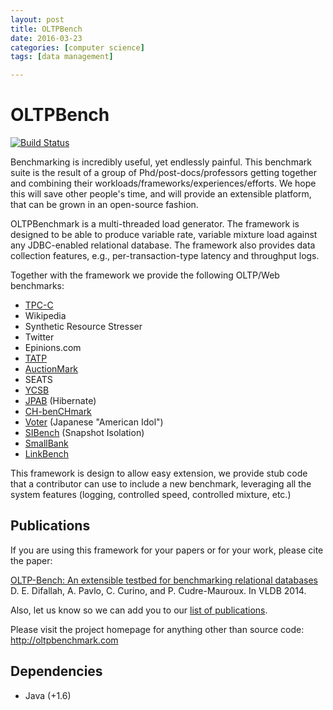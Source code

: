 ```yaml
---
layout: post
title: OLTPBench
date: 2016-03-23
categories: [computer science]
tags: [data management]

---
```


# OLTPBench

[![Build Status](https://travis-ci.org/oltpbenchmark/oltpbench.png)](https://travis-ci.org/oltpbenchmark/oltpbench)

Benchmarking is incredibly useful, yet endlessly painful. This benchmark suite is the result of a group of
Phd/post-docs/professors getting together and combining their workloads/frameworks/experiences/efforts. We hope this
will save other people's time, and will provide an extensible platform, that can be grown in an open-source fashion. 

OLTPBenchmark is a multi-threaded load generator. The framework is designed to be able to produce variable rate,
variable mixture load against any JDBC-enabled relational database. The framework also provides data collection
features, e.g., per-transaction-type latency and throughput logs.

Together with the framework we provide the following OLTP/Web benchmarks:

  * [TPC-C](http://www.tpc.org/tpcc/)
  * Wikipedia
  * Synthetic Resource Stresser 
  * Twitter
  * Epinions.com
  * [TATP](http://tatpbenchmark.sourceforge.net/)
  * [AuctionMark](http://hstore.cs.brown.edu/projects/auctionmark/)
  * SEATS
  * [YCSB](https://github.com/brianfrankcooper/YCSB)
  * [JPAB](http://www.jpab.org) (Hibernate)
  * [CH-benCHmark](http://www-db.in.tum.de/research/projects/CHbenCHmark/?lang=en)
  * [Voter](https://github.com/VoltDB/voltdb/tree/master/examples/voter) (Japanese "American Idol")
  * [SIBench](http://sydney.edu.au/engineering/it/~fekete/teaching/serializableSI-Fekete.pdf) (Snapshot Isolation)
  * [SmallBank](http://ses.library.usyd.edu.au/bitstream/2123/5353/1/michael-cahill-2009-thesis.pdf)
  * [LinkBench](http://people.cs.uchicago.edu/~tga/pubs/sigmod-linkbench-2013.pdf)

This framework is design to allow easy extension, we provide stub code that a contributor can use to include a new
benchmark, leveraging all the system features (logging, controlled speed, controlled mixture, etc.)

## Publications

If you are using this framework for your papers or for your work, please cite the paper:

[OLTP-Bench: An extensible testbed for benchmarking relational databases](http://www.vldb.org/pvldb/vol7/p277-difallah.pdf) D. E. Difallah, A. Pavlo, C. Curino, and P. Cudre-Mauroux. In VLDB 2014.

Also, let us know so we can add you to our [list of publications](http://oltpbenchmark.com/wiki/index.php?title=Publications_Using_OLTPBenchmark).

Please visit the project homepage for anything other than source code: <http://oltpbenchmark.com>

## Dependencies

+ Java (+1.6)
